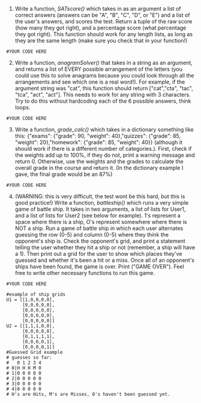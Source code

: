 1. Write a function, *SATscore()* which takes in as an argument a list of correct answers (answers can be "A", "B", "C", "D", or "E") and a list of the user's answers, and scores the test. Return a tuple of the raw score (how many they got right), and a percentage score (what percentage they got right). This function should work for any length lists, as long as they are the same length (make sure you check that in your function!)

```
#YOUR CODE HERE

```
2. Write a function, *anagramSolver()* that takes in a string as an argument, and returns a list of EVERY possible arrangement of the letters (you could use this to solve anagrams because you could look through all the arrangements and see which one is a real word!). For example, if the argument string was "cat", this function should return ["cat","cta", "tac", "tca", "act", "act"]. This needs to work for any string with 3 characters. Try to do this without hardcoding each of the 6 possible answers, think loops.

```
#YOUR CODE HERE

```
3. Write a function, *grade_calc()* which takes in a dictionary something like this: {"exams": {"grade": 90, "weight": 40},"quizzes": {"grade": 85, "weight": 20},"homework": {"grade": 85, "weight": 40}} (although it should work if there is a different number of categories.). First, check if the weights add up to 100%, if they do not, print a warning message and return 0. Otherwise, use the weights and the grades to calculate the overall grade in the course and return it. (In the dictionary example I gave, the final grade would be an 87%)
```
#YOUR CODE HERE

```
4. (WARNING: this is very difficult, the test wont be this hard, but this is good practice!) Write a function, *battleship()* which runs a very simple game of battle ship. It takes in two arguments, a list of lists for User1, and a list of lists for User2 (see below for example). 1's represent a space where there is a ship, O's represent somewhere where there is NOT a ship. Run a game of battle ship in which each user alternates guessing the row (0-5) and column (0-5) where they think the opponent's ship is. Check the opponent's grid, and print a statement telling the user whether they hit a ship or not (remember, a ship will have a 1). Then print out a grid for the user to show which places they've guessed and whether it's been a hit or a miss. Once all of an opponent's ships have been found, the game is over. Print ("GAME OVER"). Feel free to write other necessary functions to run this game.
```
#YOUR CODE HERE

#example of ship grids
U1 = [[1,0,0,0,0],
      [0,0,0,0,0],
      [0,0,0,0,0],
      [0,0,0,0,0],
      [0,0,0,0,0]]
U2 = [[1,1,1,0,0],
      [0,0,0,0,0],
      [0,1,1,1,1],
      [0,0,0,0,1],
      [0,0,0,0,1]]
#Guessed Grid example
# guesses so far:
#   0 1 2 3 4
# 0|H H H M 0
# 1|0 0 0 0 0
# 2|0 0 0 0 0
# 3|0 0 0 0 0
# 4|0 0 0 0 0
# H's are Hits, M's are Misses, 0's haven't been guessed yet.
```
